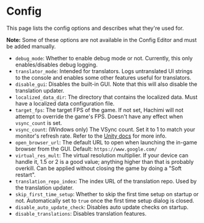 # Config

This page lists the config options and describes what they're used for.

**Note:** Some of these options are not available in the Config Editor and must be added manually.

- `debug_mode`: Whether to enable debug mode or not. Currently, this only enables/disables debug logging.
- `translator_mode`: Intended for translators. Logs untranslated UI strings to the console and enables some other features useful for translators.
- `disable_gui`: Disables the built-in GUI. Note that this will also disable the translation updater.
- `localized_data_dir`: The directory that contains the localized data. Must have a localized data configuration file.
- `target_fps`: The target FPS of the game. If not set, Hachimi will not attempt to override the game's FPS. Doesn't have any effect when `vsync_count` is set.
- `vsync_count`: (Windows only) The VSync count. Set it to 1 to match your monitor's refresh rate. Refer to the [Unity docs](https://docs.unity3d.com/ScriptReference/QualitySettings-vSyncCount.html) for more info.
- `open_browser_url`: The default URL to open when launching the in-game browser from the GUI. Default: `https://www.google.com/`
- `virtual_res_mult`: The virtual resolution multiplier. If your device can handle it, 1.5 or 2 is a good value; anything higher than that is probably overkill. Can be applied without closing the game by doing a "Soft restart".
- `translation_repo_index`: The index URL of the translation repo. Used by the translation updater.
- `skip_first_time_setup`: Whether to skip the first time setup on startup or not. Automatically set to `true` once the first time setup dialog is closed.
- `disable_auto_update_check`: Disables auto update checks on startup.
- `disable_translations`: Disables translation features.